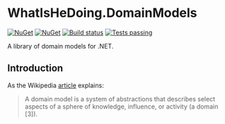 # WhatIsHeDoing.DomainModels

[![NuGet](https://img.shields.io/nuget/v/WhatIsHeDoing.DomainModels.svg)](https://www.nuget.org/packages/WhatIsHeDoing.DomainModels/)
[![NuGet](https://img.shields.io/nuget/dt/WhatIsHeDoing.DomainModels.svg)](https://www.nuget.org/packages/WhatIsHeDoing.DomainModels/)
[![Build status](https://ci.appveyor.com/api/projects/status/v0hhv0e1ebcw6ffi?svg=true)](https://ci.appveyor.com/project/DarrenHickling/whatishedoing-domainmodels)
[![Tests passing](https://img.shields.io/appveyor/tests/DarrenHickling/whatishedoing-domainmodels.svg)](https://ci.appveyor.com/project/DarrenHickling/whatishedoing-domainmodels)

A library of domain models for .NET.

## Introduction

As the Wikipedia [article][wiki] explains:

> A domain model is a system of abstractions that describes select aspects of a sphere of knowledge, influence, or activity (a domain [3]).

[nuget]: https://www.nuget.org/packages/WhatIsHeDoing.DomainModels/
[wiki]: https://en.wikipedia.org/wiki/Domain_model
